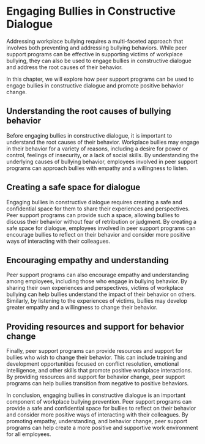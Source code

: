# Engaging Bullies in Constructive Dialogue

Addressing workplace bullying requires a multi-faceted approach that involves both preventing and addressing bullying behaviors. While peer support programs can be effective in supporting victims of workplace bullying, they can also be used to engage bullies in constructive dialogue and address the root causes of their behavior.

In this chapter, we will explore how peer support programs can be used to engage bullies in constructive dialogue and promote positive behavior change.

Understanding the root causes of bullying behavior
--------------------------------------------------

Before engaging bullies in constructive dialogue, it is important to understand the root causes of their behavior. Workplace bullies may engage in their behavior for a variety of reasons, including a desire for power or control, feelings of insecurity, or a lack of social skills. By understanding the underlying causes of bullying behavior, employees involved in peer support programs can approach bullies with empathy and a willingness to listen.

Creating a safe space for dialogue
----------------------------------

Engaging bullies in constructive dialogue requires creating a safe and confidential space for them to share their experiences and perspectives. Peer support programs can provide such a space, allowing bullies to discuss their behavior without fear of retribution or judgment. By creating a safe space for dialogue, employees involved in peer support programs can encourage bullies to reflect on their behavior and consider more positive ways of interacting with their colleagues.

Encouraging empathy and understanding
-------------------------------------

Peer support programs can also encourage empathy and understanding among employees, including those who engage in bullying behavior. By sharing their own experiences and perspectives, victims of workplace bullying can help bullies understand the impact of their behavior on others. Similarly, by listening to the experiences of victims, bullies may develop greater empathy and a willingness to change their behavior.

Providing resources and support for behavior change
---------------------------------------------------

Finally, peer support programs can provide resources and support for bullies who wish to change their behavior. This can include training and development opportunities focused on conflict resolution, emotional intelligence, and other skills that promote positive workplace interactions. By providing resources and support for behavior change, peer support programs can help bullies transition from negative to positive behaviors.

In conclusion, engaging bullies in constructive dialogue is an important component of workplace bullying prevention. Peer support programs can provide a safe and confidential space for bullies to reflect on their behavior and consider more positive ways of interacting with their colleagues. By promoting empathy, understanding, and behavior change, peer support programs can help create a more positive and supportive work environment for all employees.
